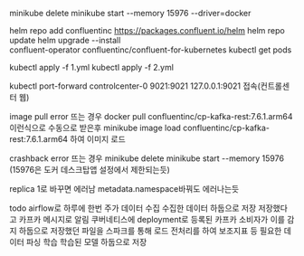 minikube delete
minikube start --memory 15976 --driver=docker

helm repo add confluentinc https://packages.confluent.io/helm
helm repo update
helm upgrade --install \
 confluent-operator confluentinc/confluent-for-kubernetes
kubectl get pods

kubectl apply -f 1.yml
kubectl apply -f 2.yml

kubectl port-forward controlcenter-0 9021:9021
127.0.0.1:9021 접속(컨트롤센터 웹)

image pull error 뜨는 경우
docker pull confluentinc/cp-kafka-rest:7.6.1.arm64 이런식으로 수동으로 받은후
minikube image load confluentinc/cp-kafka-rest:7.6.1.arm64 하여 이미지 로드

crashback error 뜨는 경우
minikube delete
minikube start --memory 15976 (15976은 도커 데스크탑앱 설정에서 제한되는듯)

replica 1로 바꾸면 에러남
metadata.namespace바꿔도 에러나는듯

todo
airflow로 하루에 한번 주가 데이터 수집
수집한 데이터 하둡으로 저장
저장했다고 카프카 메시지로 알림
쿠버네티스에 deployment로 등록된 카프카 소비자가 이를 감지
하둡으로 저장했던 파일을 스파크를 통해 로드
전처리를 하여 보조지표 등 필요한 데이터 파싱
학습
학습된 모델 하둡으로 저장
